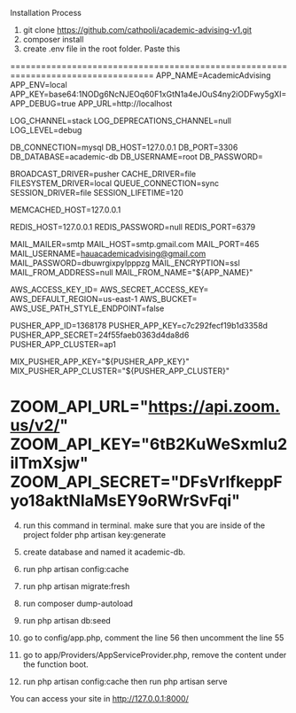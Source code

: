 Installation Process

1. git clone https://github.com/cathpoli/academic-advising-v1.git
2. composer install
3. create .env file in the root folder. Paste this

==================================================================================
APP_NAME=AcademicAdvising
APP_ENV=local
APP_KEY=base64:1NODg6NcNJEOq60F1xGtN1a4eJOuS4ny2iODFwy5gXI=
APP_DEBUG=true
APP_URL=http://localhost

LOG_CHANNEL=stack
LOG_DEPRECATIONS_CHANNEL=null
LOG_LEVEL=debug

DB_CONNECTION=mysql
DB_HOST=127.0.0.1
DB_PORT=3306
DB_DATABASE=academic-db
DB_USERNAME=root
DB_PASSWORD=

BROADCAST_DRIVER=pusher
CACHE_DRIVER=file
FILESYSTEM_DRIVER=local
QUEUE_CONNECTION=sync
SESSION_DRIVER=file
SESSION_LIFETIME=120

MEMCACHED_HOST=127.0.0.1

REDIS_HOST=127.0.0.1
REDIS_PASSWORD=null
REDIS_PORT=6379

MAIL_MAILER=smtp
MAIL_HOST=smtp.gmail.com
MAIL_PORT=465
MAIL_USERNAME=hauacademicadvising@gmail.com
MAIL_PASSWORD=dbuwrgixpylpppzg
MAIL_ENCRYPTION=ssl
MAIL_FROM_ADDRESS=null
MAIL_FROM_NAME="${APP_NAME}"

AWS_ACCESS_KEY_ID=
AWS_SECRET_ACCESS_KEY=
AWS_DEFAULT_REGION=us-east-1
AWS_BUCKET=
AWS_USE_PATH_STYLE_ENDPOINT=false

PUSHER_APP_ID=1368178
PUSHER_APP_KEY=c7c292fecf19b1d3358d
PUSHER_APP_SECRET=24f55faeb0363d4da8d6
PUSHER_APP_CLUSTER=ap1

MIX_PUSHER_APP_KEY="${PUSHER_APP_KEY}"
MIX_PUSHER_APP_CLUSTER="${PUSHER_APP_CLUSTER}"

ZOOM_API_URL="https://api.zoom.us/v2/"
ZOOM_API_KEY="6tB2KuWeSxmlu2ilTmXsjw"
ZOOM_API_SECRET="DFsVrlfkeppFyo18aktNlaMsEY9oRWrSvFqi"
==================================================================================

4. run this command in terminal. make sure that you are inside of the project folder
   php artisan key:generate

5. create database and named it academic-db.
6. run php artisan config:cache
7. run php artisan migrate:fresh
8. run composer dump-autoload
9. run php artisan db:seed
10. go to config/app.php, comment the line 56 then uncomment the line 55
11. go to app/Providers/AppServiceProvider.php, remove the content under the function boot.
12. run php artisan config:cache then run php artisan serve

You can access your site in http://127.0.0.1:8000/